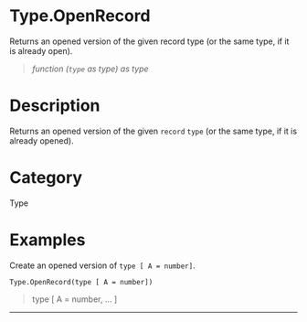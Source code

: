 # Type.OpenRecord
Returns an opened version of the given record type (or the same type, if it is already open).
> _function (<code>type</code> as type) as type_

# Description 
Returns an opened version of the given <code>record</code> <code>type</code> (or the same type, if it is already opened).
# Category 
Type
# Examples 
Create an opened version of <code>type [ A = number]</code>.
```
Type.OpenRecord(type [ A = number])
```
> type [
    A = number, ...
]

***
